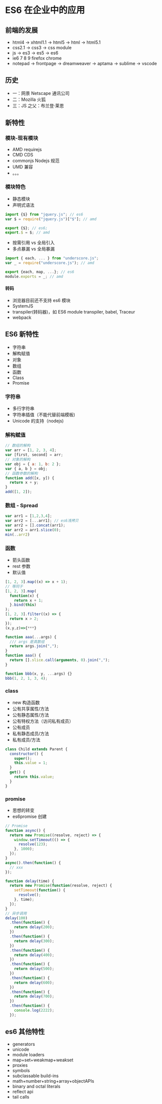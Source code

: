 # ES6 在企业中的应用

## 前端的发展

- html4 -> xhtml1.1 -> html5 -> html -> html5.1
- css2.1 -> css3 -> css module
- js -> es3 -> es5 -> es6
- ie6 7 8 9 firefox chrome
- notepad -> frontpage -> dreamweaver -> aptama -> sublime -> vscode

## 历史

- 一：网景 Netscape 通讯公司
- 二：Mozilla 火狐
- 三：JS 之父：布兰登·莱恩

## 新特性

### 模块-现有模块

- AMD requirejs
- CMD CDS
- commonjs Nodejs 规范
- UMD 兼容
- 。。。

### 模块特色

- 静态模块
- 声明式语法

```js
import {$} from "jquery.js"; // es6
var $ = require("jquery.js")["$"]; // amd

export {$}; // es6;
export.$ = $; // amd
```

- 按需引用 vs 全局引入
- 多点暴漏 vs 全局暴漏

```js
import { each, ... } from "underscore.js";
var _ = require("underscore.js"); // amd

export {each, map, ...}; // es6
module.exports = _; // amd
```

#### 转码

- 浏览器目前还不支持 es6 模块
- SystemJS
- transpiler(转码器)，如 ES6 module transpiler, babel, Traceur
- webpack

## ES6 新特性

- 字符串
- 解构赋值
- 对象
- 数组
- 函数
- Class
- Promise

### 字符串

- 多行字符串
- 字符串插值（不能代替前端模板)
- Unicode 的支持（nodejs)

### 解构赋值

```js
// 数组的解构
var arr = [1, 2, 3, 4];
var [first, second] = arr;
// 对象的解构
var obj = { a: 1, b: 2 };
var { a, b } = obj;
// 函数参数的解构
function add([x, y]) {
  return x + y;
}
add([1, 2]);
```

### 数组 - Spread

```js
var arr1 = [1,2,3,4];
var arr2 = [...arr1]; // es6浅拷贝
var arr2 = [].concat(arr1);
var arr2 = arr1.slice(0);
min(..arr2)
```

### 函数

- 箭头函数
- rest 参数
- 默认值

```js
[1, 2, 3].map((x) => x + 1);
// 等同于
[1, 2, 3].map(
  function(x) {
    return x + 1;
  }.bind(this)
);
[1, 2, 3].filter((x) => {
  return x > 2;
});
(x,y,z)=>{***}
```

```js
function aaa(...args) {
  /// args 是真数组
  return args.join(",");
}
function aaa() {
  return [].slice.call(arguments, 0).join(",");
}

function bbb(x, y, ...args) {}
bbb(1, 2, 1, 3, 4);
```

### class

- new 构造函数
- 公有共享属性/方法
- 公有静态属性/方法
- 公有特权方法（访问私有成员）
- 公有成员
- 私有静态成员/方法
- 私有成员/方法

```js
class Child extends Parent {
  constructor() {
    super();
    this.value = 1;
  }
  get() {
    return this.value;
  }
}
```

### promise

- 思想的转变
- es6promise 创建

```js
// Promise
function async() {
  return new Promise((resolve, reject) => {
    window.setTimeout(() => {
      resolve(123);
    }, 1000);
  });
}
async().then(function() {
  // xxx
});

function delay(time) {
  return new Promise(function(resolve, reject) {
    setTimeout(function() {
      resolve();
    }, time);
  });
}
// 异步调用
delay(100)
  .then(function() {
    return delay(200);
  })
  .then(function() {
    return delay(300);
  })
  .then(function() {
    return delay(400);
  })
  .then(function() {
    return delay(500);
  })
  .then(function() {
    return delay(600);
  })
  .then(function() {
    return delay(700);
  })
  .then(function() {
    console.log(2222);
  });
```

## es6 其他特性

- generators
- unicode
- module loaders
- map+set+weakmap+weakset
- proxies
- symbols
- subclassable build-ins
- math+number+string+array+objectAPIs
- binary and octal literals
- reflect api
- tail calls
